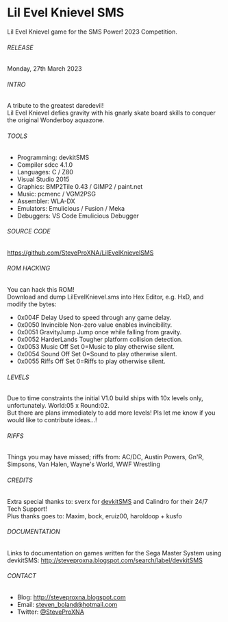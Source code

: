 # Lil Evel Knievel SMS
Lil Evel Knievel game for the SMS Power! 2023 Competition.

###### RELEASE
Monday, 27th March 2023

###### INTRO
A tribute to the greatest daredevil!
<br />
Lil Evel Knievel defies gravity with his gnarly skate board skills to conquer the original Wonderboy aquazone.

###### TOOLS
- Programming:	devkitSMS
- Compiler		sdcc 4.1.0
- Languages:	C / Z80
- Visual Studio 2015
- Graphics:		BMP2Tile 0.43 / GIMP2 / paint.net
- Music:		pcmenc / VGM2PSG
- Assembler:	WLA-DX
- Emulators:	Emulicious / Fusion / Meka
- Debuggers:	VS Code Emulicious Debugger

###### SOURCE CODE
https://github.com/SteveProXNA/LilEvelKnievelSMS

###### ROM HACKING
You can hack this ROM!  
Download and dump LilEvelKnievel.sms into Hex Editor, e.g. HxD, and modify the bytes:
- 0x004F	Delay			Used to speed through any game delay.
- 0x0050	Invincible		Non-zero value enables invincibility.
- 0x0051	GravityJump		Jump once while falling from gravity.
- 0x0052	HarderLands		Tougher platform collision detection.
- 0x0053	Music Off		Set 0=Music to play otherwise silent.
- 0x0054	Sound Off		Set 0=Sound to play otherwise silent.
- 0x0055	Riffs Off		Set 0=Riffs to play otherwise silent.

###### LEVELS
Due to time constraints the initial V1.0 build ships with 10x levels only, unfortunately.  World:05 x Round:02.
<br />
But there are plans immediately to add more levels!  Pls let me know if you would like to contribute ideas...!

###### RIFFS
Things you may have missed; riffs from: AC/DC, Austin Powers, Gn'R, Simpsons, Van Halen, Wayne's World, WWF Wrestling

###### CREDITS
Extra special thanks to: sverx for [devkitSMS](https://github.com/sverx/devkitSMS) and Calindro for their 24/7 Tech Support!
<br />
Plus thanks goes to: Maxim, bock, eruiz00, haroldoop + kusfo

###### DOCUMENTATION
Links to documentation on games written for the Sega Master System using devkitSMS:
http://steveproxna.blogspot.com/search/label/devkitSMS

###### CONTACT
- Blog:		http://steveproxna.blogspot.com
- Email:	steven_boland@hotmail.com
- Twitter:	[@SteveProXNA](http://twitter.com/SteveProXNA)